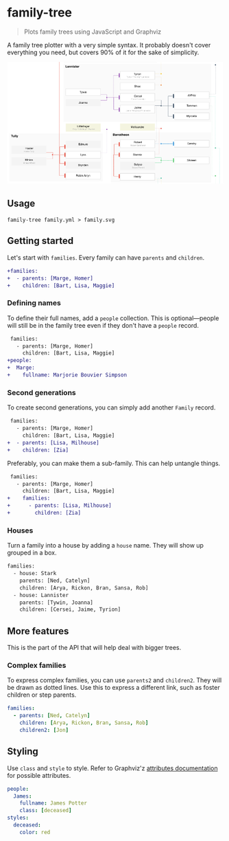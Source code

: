 # family-tree

> Plots family trees using JavaScript and Graphviz

A family tree plotter with a very simple syntax. It probably doesn't cover everything you need, but covers 90% of it for the sake of simplicity.

![](docs/images/example.png)

Usage
-----

```
family-tree family.yml > family.svg
```

Getting started
---------------

Let's start with `families`. Every family can have `parents` and `children`.

```diff
+families:
+  - parents: [Marge, Homer]
+    children: [Bart, Lisa, Maggie]
```

### Defining names

To define their full names, add a `people` collection. This is optional—people will still be in the family tree even if they don't have a `people` record.

```diff
 families:
   - parents: [Marge, Homer]
     children: [Bart, Lisa, Maggie]
+people:
+  Marge:
+    fullname: Marjorie Bouvier Simpson
```

### Second generations

To create second generations, you can simply add another `Family` record.

```diff
 families:
   - parents: [Marge, Homer]
     children: [Bart, Lisa, Maggie]
+  - parents: [Lisa, Milhouse]
+    children: [Zia]
```

Preferably, you can make them a sub-family. This can help untangle things.

```diff
 families:
   - parents: [Marge, Homer]
     children: [Bart, Lisa, Maggie]
+    families:
+      - parents: [Lisa, Milhouse]
+        children: [Zia]
```

### Houses

Turn a family into a house by adding a `house` name. They will show up grouped in a box.

```diff
families:
  - house: Stark
    parents: [Ned, Catelyn]
    children: [Arya, Rickon, Bran, Sansa, Rob]
  - house: Lannister
    parents: [Tywin, Joanna]
    children: [Cersei, Jaime, Tyrion]
```

More features
-------------

This is the part of the API that will help deal with bigger trees.

### Complex families

To express complex families, you can use `parents2` and `children2`. They will be drawn as dotted lines. Use this to express a different link, such as foster children or step parents.

```yml
families:
  - parents: [Ned, Catelyn]
    children: [Arya, Rickon, Bran, Sansa, Rob]
    children2: [Jon]
```

## Styling

Use `class` and `style` to style. Refer to Graphviz'z [attributes documentation](http://graphviz.org/doc/info/attrs.html) for possible attributes.

```yml
people:
  James:
    fullname: James Potter
    class: [deceased]
styles:
  deceased:
    color: red
```
 
